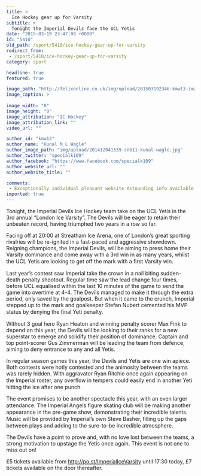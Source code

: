 ```yaml
---
title: >
  Ice Hockey gear up for Varsity
subtitle: >
  Tonight the Imperial Devils face the UCL Yetis
date: "2015-03-19 23:47:08 +0000"
id: "5410"
old_path: /sport/5410/ice-hockey-gear-up-for-varsity
redirect_from:
 - /sport/5410/ice-hockey-gear-up-for-varsity
category: sport

headline: true
featured: true

image_path: "http://felixonline.co.uk/img/upload/201503192346-kmw13-image1.jpg"
image_caption: >
  
image_width: "0"
image_height: "0"
image_attribution: "IC Hockey"
image_attribution_link: ""
video_url: ""

author_id: "kmw13"
author_name: "Kunal M L Wagle"
author_image_path: "img/upload/201412041539-snb11-kunal-wagle.jpg"
author_twitter: "specialk109"
author_facebook: "https://www.facebook.com/specialk109"
author_website_url: ""
author_website_title: ""

comments:
 - Exceptionally individual pleasant website Astounding info available on few clicksmadden 17 httpwwwerodateworldeuindexphpmmember_blogpviewid524sid428
imported: true
---
```


Tonight, the Imperial Devils Ice Hockey team take on the UCL Yetis in the 3rd annual “London Ice Varsity”. The Devils will be eager to retain their unbeaten record, having triumphed two years in a row so far.

Facing off at 20:00 at Streatham Ice Arena, one of London’s great sporting rivalries will be re-ignited in a fast-paced and aggressive showdown. Reigning champions, the Imperial Devils, will be aiming to press home their Varsity dominance and come away with a 3rd win in as many years, whilst the UCL Yetis are looking to get off the mark with a ﬁrst Varsity win.

Last year’s contest saw Imperial take the crown in a nail biting sudden-death penalty shootout. Regular time saw the lead change four times, before UCL equalised within the last 10 minutes of the game to send the game into overtime at 4-4. The Devils managed to make it through the extra period, only saved by the goalpost. But when it came to the crunch, Imperial stepped up to the mark and goalkeeper Stefan Nubert cemented his MVP status by denying the ﬁnal Yeti penalty.

Without 3 goal hero Ryan Heaton and winning penalty scorer Max Fink to depend on this year, the Devils will be looking to their ranks for a new superstar to emerge and solidify their position of dominance. Captain and top point-scorer Gus Zimmerman will be leading the team from defence, aiming to deny entrance to any and all Yetis.

In regular season games this year, the Devils and Yetis are one win apiece. Both contests were hotly contested and the animosity between the teams was rarely hidden. With aggravator Ryan Ritchie once again appearing on the Imperial roster, any overﬂow in tempers could easily end in another Yeti hitting the ice after one punch.

The event promises to be another spectacle this year, with an even larger attendance. The Imperial Angels ﬁgure skating club will be making another appearance in the pre-game show, demonstrating their incredible talents. Music will be provided by Imperial’s own Steve Basher, ﬁlling up the gaps between plays and adding to the sure-to-be incredible atmosphere.

The Devils have a point to prove and, with no love lost between the teams, a strong motivation to upstage the Yetis once again. This event is not one to miss out on!

£5 tickets available from http://po.st/ImperialIceVarsity until 17:30 today, £7 tickets available on the door thereafter.
